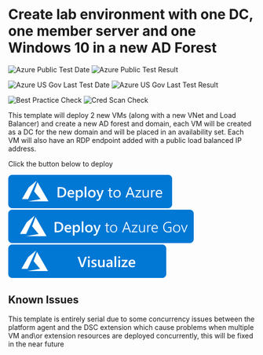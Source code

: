 # Create lab environment with one DC, one member server and one Windows 10 in a new AD Forest

![Azure Public Test Date](https://azurequickstartsservice.blob.core.windows.net/badges/active-directory-new-domain-ha-2-dc/PublicLastTestDate.svg)
![Azure Public Test Result](https://azurequickstartsservice.blob.core.windows.net/badges/active-directory-new-domain-ha-2-dc/PublicDeployment.svg)

![Azure US Gov Last Test Date](https://azurequickstartsservice.blob.core.windows.net/badges/active-directory-new-domain-ha-2-dc/FairfaxLastTestDate.svg)
![Azure US Gov Last Test Result](https://azurequickstartsservice.blob.core.windows.net/badges/active-directory-new-domain-ha-2-dc/FairfaxDeployment.svg)

![Best Practice Check](https://azurequickstartsservice.blob.core.windows.net/badges/active-directory-new-domain-ha-2-dc/BestPracticeResult.svg)
![Cred Scan Check](https://azurequickstartsservice.blob.core.windows.net/badges/active-directory-new-domain-ha-2-dc/CredScanResult.svg)

This template will deploy 2 new VMs (along with a new VNet and Load Balancer) and create a new  AD forest and domain, each VM will be created as a DC for the new domain and will be placed in an availability set. Each VM will also have an RDP endpoint added with a public load balanced IP address.

Click the button below to deploy

[![Deploy To Azure](https://raw.githubusercontent.com/Azure/azure-quickstart-templates/master/1-CONTRIBUTION-GUIDE/images/deploytoazure.svg?sanitize=true)](https://portal.azure.com/#create/Microsoft.Template/uri/https%3A%2F%2Fraw.githubusercontent.com%2FAzure%2Fazure-quickstart-templates%2Fmaster%2Factive-directory-new-domain-ha-2-dc%2Fazuredeploy.json)  [![Deploy To Azure US Gov](https://raw.githubusercontent.com/Azure/azure-quickstart-templates/master/1-CONTRIBUTION-GUIDE/images/deploytoazuregov.svg?sanitize=true)](https://portal.azure.us/#create/Microsoft.Template/uri/https%3A%2F%2Fraw.githubusercontent.com%2FAzure%2Fazure-quickstart-templates%2Fmaster%2Factive-directory-new-domain-ha-2-dc%2Fazuredeploy.json)  [![Visualize](https://raw.githubusercontent.com/Azure/azure-quickstart-templates/master/1-CONTRIBUTION-GUIDE/images/visualizebutton.svg?sanitize=true)](http://armviz.io/#/?load=https%3A%2F%2Fraw.githubusercontent.com%2FAzure%2Fazure-quickstart-templates%2Fmaster%2Factive-directory-new-domain-ha-2-dc%2Fazuredeploy.json)

## Known Issues

This template is entirely serial due to some concurrency issues between the platform agent and the DSC extension which cause problems when multiple VM and\or extension resources are deployed concurrently, this will be fixed in the near future
